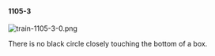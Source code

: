 #### 1105-3
![train-1105-3-0.png](https://github.com/lil-lab/nlvr/raw/master/nlvr/train/images/69/train-1105-3-0.png "train-1105-3-0.png")

There is no black circle closely touching the bottom of a box.